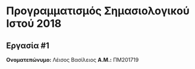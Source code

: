 # Προγραμματισμός Σημασιολογικού Ιστού 2018
## Εργασία #1

**Ονοματεπώνυμο:**  Λέισος Βασίλειος
**Α.Μ.:**  ΠΜ201719


